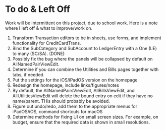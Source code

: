 # To do & Left Off

Work will be intermittent on this project, due to school work. Here is a note where I left off & what to improve/work on.

1. Transform Transaction editors to be in sheets, use forms, and implement functionality for CreditCardTrans.
2. Bind the SubCategory and SubAccount to LedgerEntry with a One (LE) to many (SC/SA). (DONE) 
3. Possibly fix the bug where the panels will be collapsed by default on AllNamedPairViewEdit.
4. Determine if you can combine the Utilities and Bills pages together with tabs, if needed.
5. Put the settings for the iOS/iPadOS version on the homepage
6. Redesign the homepage, include links/figures/notes
7. By default, the AllNamedPairsViewEdit, AllBillsViewEdit, and AllUtilitiesViewEdit will delete the bound entry on edit if they have no name/parent. THis should probably be avoided.
8. Figure out undo/redo, add them to the appropriate menus for iPadOS/iOS, command shortcuts for macOS
9. Determine methods for fixing UI on small screen sizes. For example, on budget, ensure that the required data is shown in small resolutions. 

